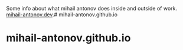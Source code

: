 Some info about what mihail antonov does inside and outside of work. [mihail-antonov.dev](https://mihail-antonov.dev/).# mihail-antonov.github.io
# mihail-antonov.github.io
